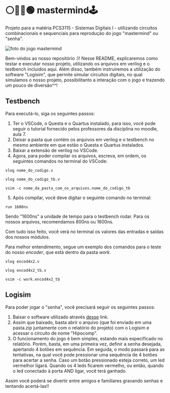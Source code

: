 # ⚪🔴🔵🟢 mastermind🕹️
Projeto para a matéria PCS3115 - Sistemas Digitais I - utilizando circuitos combinacionais e sequenciais para reprodução do jogo "mastermind" ou  "senha".

![foto do jogo mastermind](https://m.media-amazon.com/images/I/81Dl8jsSJ4L._AC_SL1500_.jpg)

Bem-vindos ao nosso repositório :)! Nesse README, explicaremos como testar e executar nosso projeto, utilizando os arquivos em verilog e o testbench incluidos aqui. Além disso, também instruiremos a utilização do software "Logisim", que permite simular circuitos digitais, no qual simulamos o nosso projeto, possibilitanto a interação com o jogo e trazendo um pouco de diversão^^!

## Testbench
Para executá-lo, siga os seguintes passos:

1. Ter o VSCode, o Questa e o Quartus instalado, para isso, você pode seguir o tutorial fornecido pelos professores da disciplina no moodle, aula 7. 
2. Deixar a pasta que contém os arquivos em verilog e o testbench no mesmo ambiente em que estão o Questa e Quartus instalados.
3. Baixar a extensão de verilog no VSCode.
3. Agora, para poder compilar os arquivos, escreva, em ordem, os seguintes comandos no terminal do VSCode:
````
vlog nome_do_codigo.v
````
```
vlog nome_do_codigo_tb.v
```
```
vsim -c nome_da_pasta_com_os_arquivos.nome_do_codigo_tb
```
5. Após compilar, você deve digitar o seguinte comando no terminal:
```
run 1600ns
```
Sendo "1600ns" a unidade de tempo para o testbench rodar. Para os nossos arquivos, recomendamos 800ns ou 1600ns.

Com tudo isso feito, você verá no terminal os valores das entradas e saídas dos nossos módulos.

Para melhor entendimento, segue um exemplo dos comandos para o teste do nosso _encoder_, que está dentro da pasta _work_.

````
vlog encod4x2.v
````
```
vlog encod4x2_tb.v
```
```
vsim -c work.encod4x2_tb
```

## Logisim
Para poder jogar o "senha", você precisará seguir os seguintes passos:
1. Baixar o software utilizado através [desse](https://sourceforge.net/projects/logisimevolution/) link.
2. Assim que baixado, basta abrir o arquivo (que foi enviado em uma pasta.zip juntamente com o relatório do projeto) com o Logisim e acessar o circuito de nome "Hipocomp". 
3. O funcionamento do jogo é bem simples, estando mais especificado no relatório. Porém, basta, em uma primeira vez, definir a senha desejada, apertando 4 botões em sequência. Em seguida, o modo passará para as tentativas, na qual você pode pressionar uma sequência de 4 botões para acertar a senha. Caso um botão pressionado esteja correto, um led vermelhor ligará. Quando os 4 leds ficarem vermelho, ou então, quando o led conectado à porta AND ligar, você terá ganhado.

Assim você poderá se divertir entre amigos e familiares gravando senhas e tentando acertá-las!!
